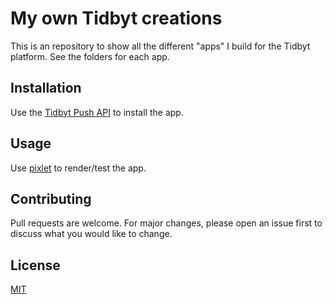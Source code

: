 # My own Tidbyt creations

This is an repository to show all the different "apps" I build for the Tidbyt platform.
See the folders for each app.

## Installation

Use the [Tidbyt Push API](https://tidbyt.dev/docs/tidbyt-api/b3A6MTYyODkwOA-push-to-a-device) to install the app.

## Usage
Use [pixlet](https://github.com/tidbyt/pixlet) to render/test the app.


## Contributing
Pull requests are welcome. For major changes, please open an issue first to discuss what you would like to change.

## License
[MIT](https://choosealicense.com/licenses/mit/)
